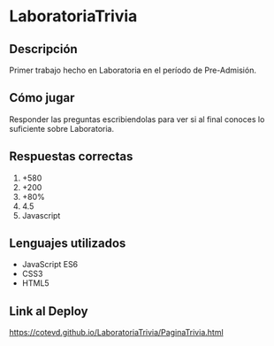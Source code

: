 # LaboratoriaTrivia
## Descripción
Primer trabajo hecho en Laboratoria en el período de Pre-Admisión.
## Cómo jugar
Responder las preguntas escribiendolas para ver si al final conoces lo suficiente sobre Laboratoria. 
## Respuestas correctas
1. +580
2. +200
3. +80%
4.  4.5
5. Javascript
## Lenguajes utilizados
* JavaScript ES6
* CSS3
* HTML5
## Link al Deploy
https://cotevd.github.io/LaboratoriaTrivia/PaginaTrivia.html
